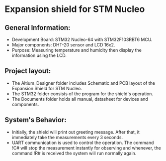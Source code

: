 # Expansion shield for STM Nucleo

## General Information:
- Development Board: STM32 Nucleo-64 with STM32F103RBT6 MCU.
- Major components: DHT-20 sensor and LCD 16x2.
- Purpose: Measuring temperature and humidity then display the information using the LCD.

## Project layout:
- The Altium_Designer folder includes Schematic and PCB layout of the Expansion Shield for STM Nucleo.
- The STM32 folder consists of the program for the shield's operation.
- The Documents folder holds all manual, datasheet for devices and components.

## System's Behavior:
- Initially, the shield will print out greeting message. After that, it immediately take the measurements every 3 seconds.
- UART communication is used to control the operation. The command !C# will stop the measurement instantly for observing and whenever, the command !R# is received the system will run normally again.
